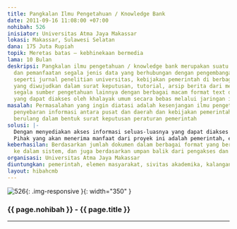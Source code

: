 ```yaml
---
title: Pangkalan Ilmu Pengetahuan / Knowledge Bank
date: 2011-09-16 11:08:00 +07:00
nohibah: 526
inisiator: Universitas Atma Jaya Makassar
lokasi: Makassar, Sulawesi Selatan
dana: 175 Juta Rupiah
topik: Meretas batas – kebhinekaan bermedia
lama: 10 Bulan
deskripsi: Pangkalan ilmu pengetahuan / knowledge bank merupakan suatu sistem repository
  dan pemanfaatan segala jenis data yang berhubungan dengan pengembangan ilmu pengetahuan
  seperti jurnal penelitian universitas, kebijakan pemerintah di berbagai departemen
  yang diwujudkan dalam surat keputusan, tutorial, arsip berita dari media massa dan
  segala sumber pengetahuan lainnya dengan berbagai macam format text dan audio-visual
  yang dapat diakses oleh khalayak umum secara bebas melalui jaringan internet.
masalah: Permasalahan yang ingin diatasi adalah kesenjangan ilmu pengetahuan, ketidakmerataan
  penyebaran informasi antara pusat dan daerah dan kebijakan pemerintah yang sifatnya
  berulang dalam bentuk surat keputusan peraturan pemerintah
solusi: |-
  Dengan menyediakan akses informasi seluas-luasnya yang dapat diakses oleh berbagai elemen masyarakat terhadap berbagai dokumen penelitian, makalah, surat keputusan pemerintah dan lain-lain dalam berbagai format media baik teks,gambar,suara dan video.
  Pihak yang akan menerima manfaat dari proyek ini adalah pemerintah, elemen masyarakat, sivitas akademika, dan kalangan profesional yang lokasi berdomisili di seluruh daerah di Indonesia.
keberhasilan: Berdasarkan jumlah dokumen dalam berbagai format yang berhasil dihimpun
  ke dalam sistem, dan juga berdasarkan umpan balik dari pengakses dan pengguna sistem
organisasi: Universitas Atma Jaya Makassar
diuntungkan: pemerintah, elemen masyarakat, sivitas akademika, kalangan profesional yang lokasi domisilinya dimaksudkan diseluruh daerah di indonesia
layout: hibahcmb
---
```


![526](/static/img/hibahcmb/526.png){: .img-responsive }{: width="350" }

### {{ page.nohibah }} - {{ page.title }}

---
